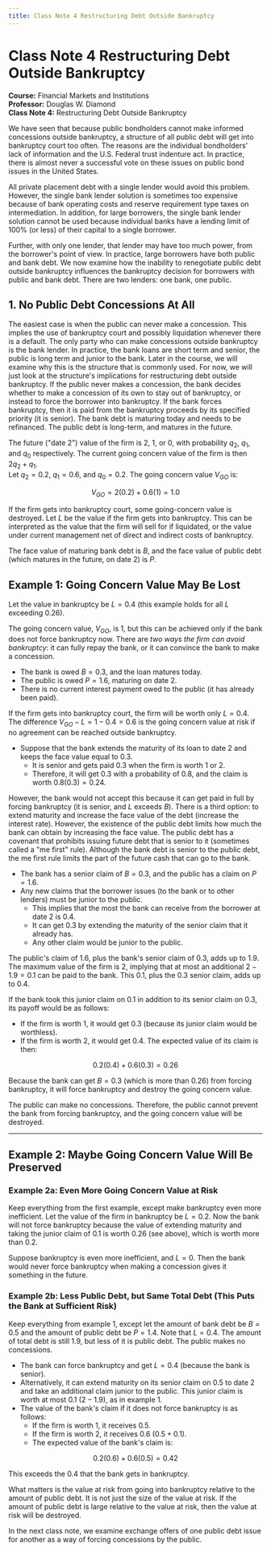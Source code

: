 ```yaml
---
title: Class Note 4 Restructuring Debt Outside Bankruptcy
---
```

# Class Note 4 Restructuring Debt Outside Bankruptcy
**Course:** Financial Markets and Institutions  
**Professor:** Douglas W. Diamond  
**Class Note 4:** Restructuring Debt Outside Bankruptcy

We have seen that because public bondholders cannot make informed concessions outside bankruptcy, a structure of all public debt will get into bankruptcy court too often. The reasons are the individual bondholders' lack of information and the U.S. Federal trust indenture act. In practice, there is almost never a successful vote on these issues on public bond issues in the United States.

All private placement debt with a single lender would avoid this problem. However, the single bank lender solution is sometimes too expensive because of bank operating costs and reserve requirement type taxes on intermediation. In addition, for large borrowers, the single bank lender solution cannot be used because individual banks have a lending limit of 100% (or less) of their capital to a single borrower.

Further, with only one lender, that lender may have too much power, from the borrower's point of view. In practice, large borrowers have both public and bank debt. We now examine how the inability to renegotiate public debt outside bankruptcy influences the bankruptcy decision for borrowers with public and bank debt. There are two lenders: one bank, one public.

## 1. No Public Debt Concessions At All

The easiest case is when the public can never make a concession. This implies the use of bankruptcy court and possibly liquidation whenever there is a default. The only party who can make concessions outside bankruptcy is the bank lender. In practice, the bank loans are short term and senior, the public is long term and junior to the bank. Later in the course, we will examine why this is the structure that is commonly used. For now, we will just look at the structure's implications for restructuring debt outside bankruptcy. If the public never makes a concession, the bank decides whether to make a concession of its own to stay out of bankruptcy, or instead to force the borrower into bankruptcy. If the bank forces bankruptcy, then it is paid from the bankruptcy proceeds by its specified priority (it is senior). The bank debt is maturing today and needs to be refinanced. The public debt is long-term, and matures in the future.

The future ("date 2") value of the firm is 2, 1, or 0, with probability $q_2$, $q_1$, and $q_0$ respectively. The current going concern value of the firm is then $2q_2 + q_1$.  
Let $q_2=0.2$, $q_1=0.6$, and $q_0=0.2$. The going concern value $V_{GO}$ is:

$$V_{GO} = 2(0.2) + 0.6(1) = 1.0$$

If the firm gets into bankruptcy court, some going-concern value is destroyed. Let $L$ be the value if the firm gets into bankruptcy. This can be interpreted as the value that the firm will sell for if liquidated, or the value under current management net of direct and indirect costs of bankruptcy.

The face value of maturing bank debt is $B$, and the face value of public debt (which matures in the future, on date 2) is $P$.

## Example 1: Going Concern Value May Be Lost

Let the value in bankruptcy be $L = 0.4$ (this example holds for all $L$ exceeding 0.26).

The going concern value, $V_{GO}$, is 1, but this can be achieved only if the bank does not force bankruptcy now. There are *two ways the firm can avoid bankruptcy*: it can fully repay the bank, or it can convince the bank to make a concession.

- The bank is owed $B = 0.3$, and the loan matures today. 
- The public is owed $P = 1.6$, maturing on date 2.
- There is no current interest payment owed to the public (it has already been paid).

If the firm gets into bankruptcy court, the firm will be worth only $L = 0.4$. The difference $V_{GO} - L = 1 - 0.4 = 0.6$ is the going concern value at risk if no agreement can be reached outside bankruptcy.

- Suppose that the bank extends the maturity of its loan to date 2 and keeps the face value equal to $0.3$. 
  - It is senior and gets paid $0.3$ when the firm is worth $1$ or $2$.
  - Therefore, it will get $0.3$ with a probability of $0.8$, and the claim is worth $0.8(0.3) = 0.24$. 

However, the bank would not accept this because it can get paid in full by forcing bankruptcy (it is senior, and $L$ exceeds $B$). There is a third option: to extend maturity and increase the face value of the debt (increase the interest rate). However, the existence of the public debt limits how much the bank can obtain by increasing the face value. The public debt has a covenant that prohibits issuing future debt that is senior to it (sometimes called a "me first" rule). Although the bank debt is senior to the public debt, the me first rule limits the part of the future cash that can go to the bank. 

- The bank has a senior claim of $B = 0.3$, and the public has a claim on $P = 1.6$. 
- Any new claims that the borrower issues (to the bank or to other lenders) must be junior to the public.
  - This implies that the most the bank can receive from the borrower at date 2 is $0.4$. 
  - It can get $0.3$ by extending the maturity of the senior claim that it already has. 
  - Any other claim would be junior to the public.

The public's claim of $1.6$, plus the bank's senior claim of $0.3$, adds up to $1.9$. The maximum value of the firm is $2$, implying that at most an additional $2 - 1.9 = 0.1$ can be paid to the bank. This $0.1$, plus the $0.3$ senior claim, adds up to $0.4$.

If the bank took this junior claim on $0.1$ in addition to its senior claim on $0.3$, its payoff would be as follows:  
- If the firm is worth $1$, it would get $0.3$ (because its junior claim would be worthless). 
- If the firm is worth $2$, it would get $0.4$. The expected value of its claim is then:

$$0.2(0.4) + 0.6(0.3) = 0.26$$

Because the bank can get $B = 0.3$ (which is more than $0.26$) from forcing bankruptcy, it will force bankruptcy and destroy the going concern value.

The public can make no concessions. Therefore, the public cannot prevent the bank from forcing bankruptcy, and the going concern value will be destroyed.

---

## Example 2: Maybe Going Concern Value Will Be Preserved

### Example 2a: Even More Going Concern Value at Risk

Keep everything from the first example, except make bankruptcy even more inefficient. Let the value of the firm in bankruptcy be $L = 0.2$. Now the bank will not force bankruptcy because the value of extending maturity and taking the junior claim of $0.1$ is worth $0.26$ (see above), which is worth more than $0.2$. 

Suppose bankruptcy is even more inefficient, and $L = 0$. Then the bank would never force bankruptcy when making a concession gives it something in the future.

### Example 2b: Less Public Debt, but Same Total Debt (This Puts the Bank at Sufficient Risk)

Keep everything from example 1, except let the amount of bank debt be $B = 0.5$ and the amount of public debt be $P = 1.4$. Note that $L = 0.4$. The amount of total debt is still $1.9$, but less of it is public debt. The public makes no concessions.

- The bank can force bankruptcy and get $L = 0.4$ (because the bank is senior).
- Alternatively, it can extend maturity on its senior claim on $0.5$ to date 2 and take an additional claim junior to the public. This junior claim is worth at most $0.1$ ($2 - 1.9$), as in example 1.
- The value of the bank's claim if it does not force bankruptcy is as follows:  
  - If the firm is worth $1$, it receives $0.5$. 
  - If the firm is worth $2$, it receives $0.6$ ($0.5 + 0.1$).  
  - The expected value of the bank's claim is:

$$0.2(0.6) + 0.6(0.5) = 0.42$$

This exceeds the $0.4$ that the bank gets in bankruptcy.

What matters is the value at risk from going into bankruptcy relative to the amount of public debt. It is not just the size of the value at risk. If the amount of public debt is large relative to the value at risk, then the value at risk will be destroyed.

In the next class note, we examine exchange offers of one public debt issue for another as a way of forcing concessions by the public.

